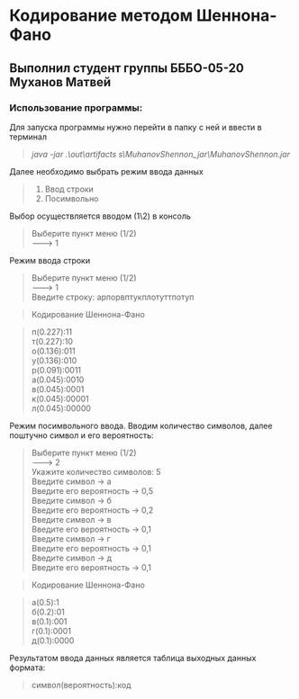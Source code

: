 # Кодирование методом Шеннона-Фано
## Выполнил студент группы БББО-05-20 Муханов Матвей
### Использование программы:

Для запуска программы нужно перейти в папку с ней и ввести в терминал

>*java -jar .\out\artifacts s\MuhanovShennon_jar\MuhanovShennon.jar*

Далее необходимо выбрать режим ввода данных

>1. Ввод строки
>2. Посимвольно

Выбор осуществляется вводом (1\2) в консоль

>Выберите пункт меню (1/2)  
>---> 1

Режим ввода строки

>Выберите пункт меню (1/2)  
>---> 1  
>Введите строку: арпорвптукплотуттпотуп

>Кодирование Шеннона-Фано

>п(0.227):11  
>т(0.227):10  
>о(0.136):011  
>у(0.136):010  
>р(0.091):0011  
>а(0.045):0010  
>в(0.045):0001  
>к(0.045):00001  
>л(0.045):00000

Режим посимвольного ввода. Вводим количество символов, далее поштучно символ и его вероятность:

>Выберите пункт меню (1/2)  
>---> 2  
>Укажите количество символов: 5  
>Введите символ -> а  
>Введите его вероятность -> 0,5  
>Введите символ -> б  
>Введите его вероятность -> 0,2  
>Введите символ -> в  
>Введите его вероятность -> 0,1  
>Введите символ -> г  
>Введите его вероятность -> 0,1  
>Введите символ -> д  
>Введите его вероятность -> 0,1

>Кодирование Шеннона-Фано

>а(0.5):1  
>б(0.2):01  
>в(0.1):001  
>г(0.1):0001  
>д(0.1):0000

Результатом ввода данных является таблица выходных данных формата:
>символ(вероятность):код
